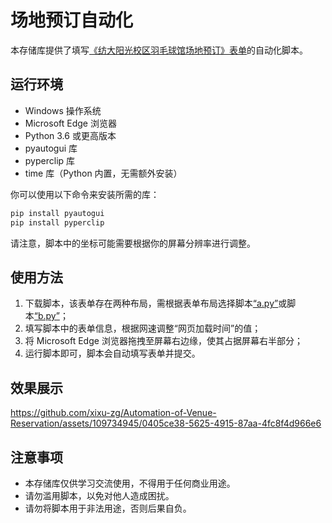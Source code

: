 # 场地预订自动化

本存储库提供了填写[《纺大阳光校区羽毛球馆场地预订》表单](https://www.chaojibiaodan.com/form/1d1u2Nk8)的自动化脚本。

## 运行环境

- Windows 操作系统
- Microsoft Edge 浏览器
- Python 3.6 或更高版本
- pyautogui 库
- pyperclip 库
- time 库（Python 内置，无需额外安装）

你可以使用以下命令来安装所需的库：

```bash
pip install pyautogui
pip install pyperclip
```

请注意，脚本中的坐标可能需要根据你的屏幕分辨率进行调整。

## 使用方法

1. 下载脚本，该表单存在两种布局，需根据表单布局选择脚本[“a.py”](https://github.com/xixu-zg/Automation-of-Venue-Reservation/blob/main/script/a.py)或脚本[“b.py”](https://github.com/xixu-zg/Automation-of-Venue-Reservation/blob/main/script/b.py)；
2. 填写脚本中的表单信息，根据网速调整“网页加载时间”的值；
3. 将 Microsoft Edge 浏览器拖拽至屏幕右边缘，使其占据屏幕右半部分；
4. 运行脚本即可，脚本会自动填写表单并提交。

## 效果展示

<https://github.com/xixu-zg/Automation-of-Venue-Reservation/assets/109734945/0405ce38-5625-4915-87aa-4fc8f4d966e6>

## 注意事项

- 本存储库仅供学习交流使用，不得用于任何商业用途。
- 请勿滥用脚本，以免对他人造成困扰。
- 请勿将脚本用于非法用途，否则后果自负。
